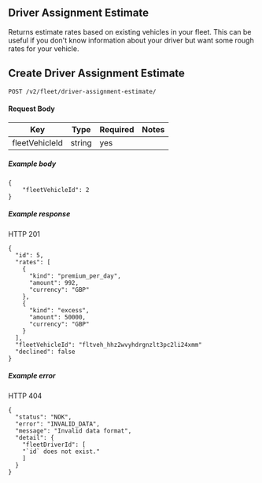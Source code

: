 ## Driver Assignment Estimate

Returns estimate rates based on existing vehicles in your fleet. This can be useful if you don't know information about your driver but want some rough rates for your vehicle.
## Create Driver Assignment Estimate



`POST /v2/fleet/driver-assignment-estimate/`

#### Request Body

| Key | Type | Required | Notes |
| --- | --- | --- | --- |
| fleetVehicleId | string | yes |  |

##### Example body

```
{
    "fleetVehicleId": 2
}
```

##### Example response

HTTP 201

```
{
  "id": 5,
  "rates": [
    {
      "kind": "premium_per_day",
      "amount": 992,
      "currency": "GBP"
    },
    {
      "kind": "excess",
      "amount": 50000,
      "currency": "GBP"
    }
  ],
  "fleetVehicleId": "fltveh_hhz2wvyhdrgnzlt3pc2li24xmm"
  "declined": false
}
```

##### Example error

HTTP 404

```
{
  "status": "NOK",
  "error": "INVALID_DATA",
  "message": "Invalid data format",
  "detail": {
    "fleetDriverId": [
    "`id` does not exist."
    ]
  }
}
```
